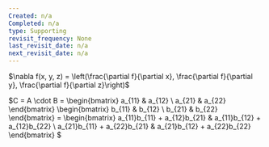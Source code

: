 ```yaml
---
Created: n/a
Completed: n/a
type: Supporting
revisit_frequency: None
last_revisit_date: n/a
next_revisit_date: n/a
---
```

$\nabla f(x, y, z) = \left(\frac{\partial f}{\partial x}, \frac{\partial f}{\partial y}, \frac{\partial f}{\partial z}\right)$

$C = A \cdot B = \begin{bmatrix}
a_{11} & a_{12} \\
a_{21} & a_{22}
\end{bmatrix}
\begin{bmatrix}
b_{11} & b_{12} \\
b_{21} & b_{22}
\end{bmatrix}
= \begin{bmatrix}
a_{11}b_{11} + a_{12}b_{21} & a_{11}b_{12} + a_{12}b_{22} \\
a_{21}b_{11} + a_{22}b_{21} & a_{21}b_{12} + a_{22}b_{22}
\end{bmatrix}
$